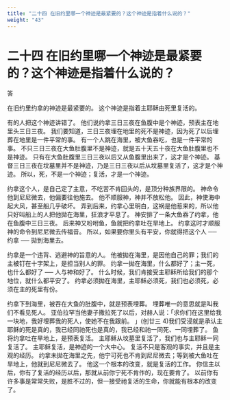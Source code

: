 ```yaml
---
title: "二十四 在旧约里哪一个神迹是最紧要的？这个神迹是指着什么说的？"
weight: "43"
---
```


# 二十四 在旧约里哪一个神迹是最紧要的？这个神迹是指着什么说的？

答

在旧约里约拿的神迹是最紧要的。
这个神迹是指着主耶稣由死里复活的。

有的人把这个神迹讲错了。
他们说约拿三日三夜在鱼腹中是个神迹，预表主在地里头三日三夜。
我们要知道，三日三夜埋在地里的死不是神迹，因为死了以后埋葬在地里是一件平常的事。
有一个人跳在海里，被大鱼吞吃，也是一件平常的事。
不只三日三夜在大鱼肚腹里不是神迹，就是五十天五十夜在大鱼肚腹里也不是神迹。
只有在大鱼肚腹里三日三夜以后又从鱼腹里出来了，这才是个神迹。
基督三日三夜在坟墓里并不是神迹，乃是三日三夜以后从坟墓里复活了，这才是个神迹。
所以，死，不是一个神迹；复活，才是一个神迹。

约拿这个人，是自己定了主意，不吃苦不肯回头的，是顶分种族界限的。
神命令他到尼尼微去，他偏要往他施去。
他不顺服神，神并不放松他。
因此，神使海中起大风，甚至船几乎破坏。
弄到后来，约拿心里明白，这祸是他惹来的，所以他只好叫船上的人把他拋在海里，狂浪才平息了。
神安排了一条大鱼吞了约拿，他在鱼腹中三日三夜。
后来神又吩咐鱼，鱼就把约拿吐在旱地上。
约拿这时才顺服神的命令到尼尼微去传福音。
所以，如果要你里头有平安，你就得把这个人 ── 约拿 ── 拋到海里去。

约拿是一个违背、逃避神的旨意的人。
他被拋在海里，是因他自己的罪；我们的主被钉在十字架上，是担当别人的罪。
约拿一拋在海里，什么都好了；主一死，也什么都好了 ── 人与神和好了。
什么时候，我们肯接受主耶稣所给我们的那个地位，就什么都平安了。
约拿必须拋在海里，主耶稣必须死，我们也必须死，必须在主的死里有份。

约拿下到海里，被吞在大鱼的肚腹中，就是预表埋葬。
埋葬唯一的意思就是叫我们不看见死人。
亚伯拉罕当他妻子撒拉死了以后，对赫人说：「求你们在这里给我一块地，我好埋葬我的死人，使她不在我跟前。
」(创廿三 4)我们受浸就是承认主耶稣的死是真的，我已经同祂死也是真的，我已经和祂一同死、一同埋葬了。
鱼将约拿吐在旱地上，是预表复活。
主耶稣从坟墓里复活了，我们也与主耶稣一同复活了。
主耶稣复活，是神迹的一个大中心。
复活不只是客观的事实，并且是主观的经历。
约拿未拋在海里之先，他宁可死也不肯到尼尼微去；等到被大鱼吐在旱地上，他就到尼尼微去了。
他这一个根本的改变，就是复活的工作。
你信主以后，你有了复活的经历以后，那就从前你宁死不肯作的，现在要肯了。
以前你有许多事是常常失败，是胜不过的，但一接受祂复活的生命，你就能有根本的改变了。
